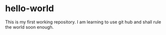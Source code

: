 # hello-world
This is my first working repository. 
I am learning to use git hub and shall rule the world soon enough.
